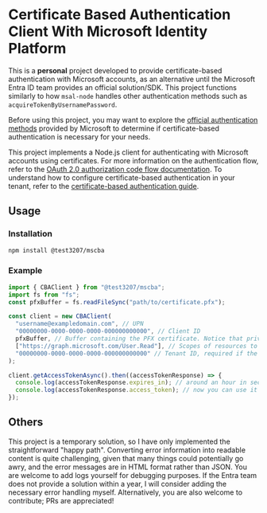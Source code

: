# Certificate Based Authentication Client With Microsoft Identity Platform

This is a **personal** project developed to provide certificate-based authentication with Microsoft accounts, as an alternative until the Microsoft Entra ID team provides an official solution/SDK. This project functions similarly to how `msal-node` handles other authentication methods such as `acquireTokenByUsernamePassword`.

Before using this project, you may want to explore the [official authentication methods](https://learn.microsoft.com/en-us/javascript/api/@azure/msal-node/clientapplication?view=msal-js-latest) provided by Microsoft to determine if certificate-based authentication is necessary for your needs.

This project implements a Node.js client for authenticating with Microsoft accounts using certificates. For more information on the authentication flow, refer to the [OAuth 2.0 authorization code flow documentation](https://learn.microsoft.com/en-us/entra/identity-platform/v2-oauth2-auth-code-flow). To understand how to configure certificate-based authentication in your tenant, refer to the [certificate-based authentication guide](https://learn.microsoft.com/en-us/entra/identity/authentication/how-to-certificate-based-authentication).

## Usage

### Installation

```bash
npm install @test3207/mscba
```

### Example

```javascript
import { CBAClient } from "@test3207/mscba";
import fs from "fs";
const pfxBuffer = fs.readFileSync("path/to/certificate.pfx");

const client = new CBAClient(
  "username@exampledomain.com", // UPN
  "00000000-0000-0000-0000-000000000000", // Client ID
  pfxBuffer, // Buffer containing the PFX certificate. Notice that private key is required.
  ["https://graph.microsoft.com/User.Read"], // Scopes of resources to accessm. This is an example to access graph API
  "00000000-0000-0000-0000-000000000000" // Tenant ID, required if the client app is not multi-tenant
);

client.getAccessTokenAsync().then((accessTokenResponse) => {
  console.log(accessTokenResponse.expires_in); // around an hour in seconds
  console.log(accessTokenResponse.access_token); // now you can use it for your requests
});

```

## Others

This project is a temporary solution, so I have only implemented the straightforward "happy path". Converting error information into readable content is quite challenging, given that many things could potentially go awry, and the error messages are in HTML format rather than JSON. You are welcome to add logs yourself for debugging purposes. If the Entra team does not provide a solution within a year, I will consider adding the necessary error handling myself. Alternatively, you are also welcome to contribute; PRs are appreciated!
